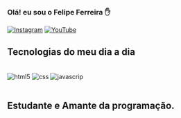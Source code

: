 ### Olá! eu sou o Felipe Ferreira ✋
[![Instagram](https://img.shields.io/badge/Instagram-E4405F?style=for-the-badge&logo=instagram&logoColor=white)](https://www.instagram.com/felipe_ferreirabjj/)
[![YouTube](https://img.shields.io/badge/YouTube-FF0000?style=for-the-badge&logo=youtube&logoColor=white)](https://www.youtube.com/channel/UCurakzUEb2RNzk5D-Zh9UdQ)

## Tecnologias do meu dia a dia

<div style="display: inline_block"><br/>
<img align="center" alt="html5" src="https://img.shields.io/badge/HTML5-E34F26?style=for-the-badge&logo=html5&logoColor=white">
<img align="center" alt="css" src="https://img.shields.io/badge/CSS3-1572B6?style=for-the-badge&logo=css3&logoColor=white">
<img align="center" alt="javascrip" src="https://img.shields.io/badge/JavaScript-F7DF1E?style=for-the-badge&logo=javascript&logoColor=black">
</div></br>

## Estudante e Amante da programação.
